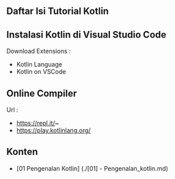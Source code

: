 ## Daftar Isi Tutorial Kotlin

## Instalasi Kotlin di Visual Studio Code

Download Extensions     :   
- Kotlin Language 
- Kotlin on VSCode

## Online Compiler

Url : 
- https://repl.it/~
- https://play.kotlinlang.org/ 


## Konten

- [01 Pengenalan Kotlin] (./[01] - Pengenalan_kotlin.md)

